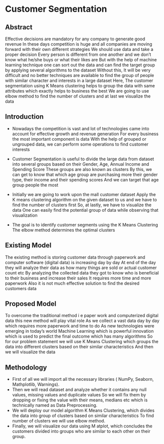 # Customer Segmentation

## Abstract
Effective decisions are mandatory for any company to generate good
revenue In these days competition is huge and all companies are moving
forward with their own different strategies We should use data and take a
proper decision Every person is different from one another and we don’t know
what he/she buys or what their likes are But with the help of machine learning
technique one can sort out the data and can find the target group by
applying several algorithms to the dataset Without this, It will be very difficult
and no better techniques are available to find the group of people with similar
character and interests in a large dataset Here, The customer segmentation
using K Means clustering helps to group the data with same attributes which
exactly helps to business the best We are going to use elbow method to find
the number of clusters and at last we visualize the data


## Introduction
- Nowadays the competition is vast and lot of technologies came into
  account for effective growth and revenue generation For every business the
  most important component is data With the help of grouped or ungrouped
  data, we can perform some operations to find customer interests

- Customer Segmentation is useful to divide the large data from dataset into
  several groups based on their Gender, Age, Annual Income and Spending
  Score These groups are also known as clusters By this, we can get to know
  that which age group are purchasing more their gender type, their income
  and their spending scores And we can target that age group people the
  most
- Initially we are going to work upon the mall customer dataset Apply the K
  means clustering algorithm on the given dataset to us and we have to find
  the number of clusters first So, at lastly, we have to visualize the data One
  can easily find the potential group of data while observing that visualization
- The goal is to identify customer segments using the K Means Clustering The
  elbow method determines the optimal clusters
  
## Existing Model
The existing method is storing customer data through paperwork and
computer software (digital data) is increasing day by day At end of the day
they will analyze their data as how many things are sold or actual customer
count etc By analyzing the collected data they got to know who is beneficial
to their business and increase their sales It requires more time and more
paperwork Also it is not much effective solution to find the desired customers
data

## Proposed Model
To overcome the traditional method i e paper work and computerized digital
data this new method will play vital role As we collect a vast data day by day
which requires more paperwork and time to do As new technologies were
emerging in today’s world Machine Learning which is powerful innovation
which is used to predict the final outcome which has many algorithms So for
our problem statement we will use K Means Clustering which groups the data
into different clusters based on their similar characteristics And then we will
visualize the data


## Methodology
- First of all we will import all the necessary libraries ( NumPy, Seaborn,
  Mathplotlib, Warnings).
- Then we will read dataset and analyze whether it contains any null values,
  missing values and duplicate values So we will fix them by dropping or fixing
  the value with their means, medians etc which is technically named as Data
  Preprocessing.
- We will deploy our model algorithm K Means Clustering, which divides the
  data into group of clusters based on similar characteristics To find number of
  clusters we will use elbow method.
- Finally, we will visualize our data using M atplot, which concludes the
  customers divided into groups who are similar to each other on their group.


